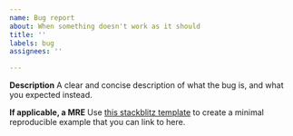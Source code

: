 ```yaml
---
name: Bug report
about: When something doesn't work as it should
title: ''
labels: bug
assignees: ''

---
```


**Description**
A clear and concise description of what the bug is, and what you expected instead.

**If applicable, a MRE**
Use [this stackblitz template](https://stackblitz.com/edit/sveltekit-superforms-bug-reporting?file=src%2Froutes%2F%2Bpage.server.ts,src%2Froutes%2F%2Bpage.svelte) to create a minimal reproducible example that you can link to here.
